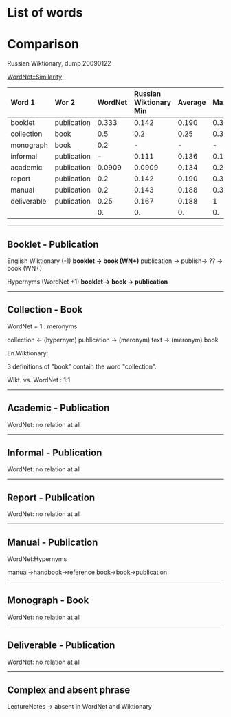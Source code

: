 # List of words #


# Comparison #

Russian Wiktionary, dump 20090122

[WordNet::Similarity](http://marimba.d.umn.edu/cgi-bin/similarity/similarity.cgi)

| **Word 1** | **Wor 2** | **WordNet**  | **Russian Wiktionary** Min | Average | Max | **Word set 1** | **Word set 2** |
|:-----------|:----------|:-------------|:---------------------------|:--------|:----|:---------------|:---------------|
| booklet | publication | 0.333 | 0.142 | 0.190 | 0.333 | доклад,рапорт,донесение,сообщение,рассказ | обнародование,издание,публикация |
| collection | book | 0.5 | 0.2 | 0.25 | 0.333 | коллекция,совокупность,набор | книга |
| monograph | book | 0.2 | - | - | - | монография | книга |
| informal | publication | - | 0.111 | 0.136 | 0.166 | неофициальный,неформальный,естественный,непринужденный,свободный | обнародование,издание,публикация |
| academic | publication | 0.0909 | 0.0909 | 0.134 | 0.2 | академический,педагогический,учебный,университетский,научный,учёный,теоретический | обнародование,издание,публикация |
| report | publication | 0.2 | 0.142 | 0.190 | 0.333 | отчет,доклад,рапорт,донесение,сообщение,рассказ | обнародование,издание,публикация |
| manual | publication | 0.2 | 0.143 | 0.188 | 0.333 | руководство,наставление,справочник,указатель,учебник | обнародование,издание,публикация |
| deliverable | publication | 0.25 | 0.167 | 0.188 | 1 | сделанный, доставленный, продукт | обнародование,издание,публикация |
|  |  | 0. | 0. | 0. | 0. |  |  |


---


## Booklet - Publication ##

English Wiktionary (-1)
**booklet -> book (WN+)** publication -> publish-> ?? -> book (WN+)


Hypernyms (WordNet +1)
**booklet -> book -> publication**


---


## Collection - Book ##

WordNet + 1 : meronyms

collection <- (hypernym) publication -> (meronym) text -> (meronym) book

En.Wiktionary:

3 definitions of "book" contain the word "collection".

Wikt. vs. WordNet : 1:1


---


## Academic - Publication ##

WordNet: no relation at all


---


## Informal - Publication ##

WordNet: no relation at all


---


## Report - Publication ##

WordNet: no relation at all


---


## Manual - Publication ##

WordNet:Hypernyms

manual->handbook->reference book->book->publication


---


## Monograph - Book ##
WordNet: no relation at all


---


## Deliverable - Publication ##
WordNet: no relation at all


---


## Complex and absent phrase ##

LectureNotes -> absent in WordNet and Wiktionary
